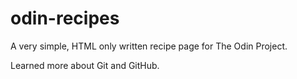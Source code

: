 # odin-recipes

A very simple, HTML only written recipe page for The Odin Project.

Learned more about Git and GitHub.
